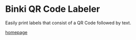 # Binki QR Code Labeler

Easily print labels that consist of a QR Code followed by text.

[homepage](https://binki.github.io/binki-qrcode-labeler/)
